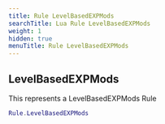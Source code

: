 ```yaml
---
title: Rule LevelBasedEXPMods
searchTitle: Lua Rule LevelBasedEXPMods
weight: 1
hidden: true
menuTitle: Rule LevelBasedEXPMods
---
```

## LevelBasedEXPMods

This represents a LevelBasedEXPMods Rule
```lua
Rule.LevelBasedEXPMods
```